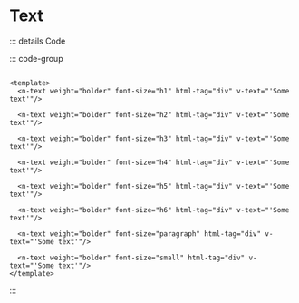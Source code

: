 # Text

<script setup>
import {NText} from '@nova/components'
</script>

  <n-text weight="regular" font-size="h1" html-tag="div"  v-text="'Nova UI Typography'"/>
  <n-text weight="regular" font-size="h2" html-tag="div"  v-text="'Nova UI Typography'"/>
  <n-text weight="regular" font-size="h3" html-tag="div"  v-text="'Nova UI Typography'"/>
  <n-text weight="regular" font-size="h4" html-tag="div"  v-text="'Nova UI Typography'"/>
  <n-text weight="regular" font-size="h5" html-tag="div"  v-text="'Nova UI Typography'"/>
  <n-text weight="regular" font-size="h6" html-tag="div"  v-text="'Nova UI Typography'"/>
  <n-text weight="regular" font-size="paragraph" html-tag="div"  v-text="'Nova UI Typography'"/>
  <n-text weight="regular" font-size="small" html-tag="div"  v-text="'Nova UI Typography'"/>

::: details Code

::: code-group

```vue [Template]

<template>
  <n-text weight="bolder" font-size="h1" html-tag="div" v-text="'Some text'"/>

  <n-text weight="bolder" font-size="h2" html-tag="div" v-text="'Some text'"/>

  <n-text weight="bolder" font-size="h3" html-tag="div" v-text="'Some text'"/>

  <n-text weight="bolder" font-size="h4" html-tag="div" v-text="'Some text'"/>

  <n-text weight="bolder" font-size="h5" html-tag="div" v-text="'Some text'"/>

  <n-text weight="bolder" font-size="h6" html-tag="div" v-text="'Some text'"/>

  <n-text weight="bolder" font-size="paragraph" html-tag="div" v-text="'Some text'"/>

  <n-text weight="bolder" font-size="small" html-tag="div" v-text="'Some text'"/>
</template>
```

:::
